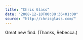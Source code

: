 ```yaml
---
title: "Chris Glass"
date: "2008-12-10T00:00:36+01:00"
source: "http://chrisglass.com/"
---
```


Great new find. (Thanks, Rebecca.)
